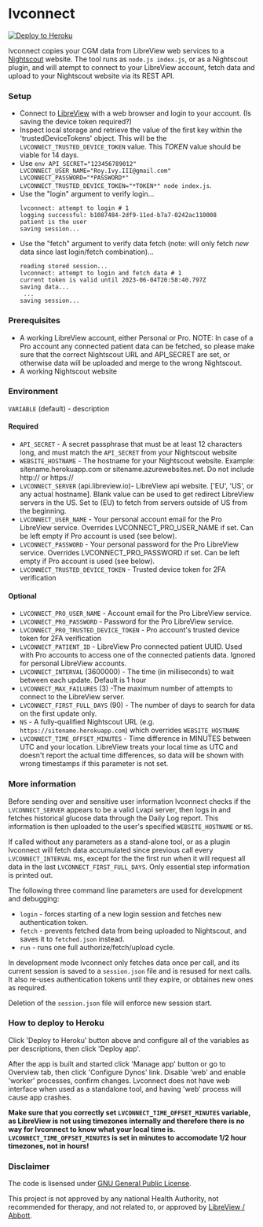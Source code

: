lvconnect
=========

[![Deploy to Heroku](https://www.herokucdn.com/deploy/button.svg)](https://heroku.com/deploy?template=https://github.com/skobkars/lvconnect)

lvconnect copies your CGM data from LibreView web services to a [Nightscout](https://github.com/nightscout/cgm-remote-monitor) website. The tool runs as `node.js index.js`, or as a Nightscout plugin, and will atempt to connect to your LibreView account, fetch data and upload to your Nightscout website via its REST API.

### Setup

* Connect to [LibreView](https://www.libreview.com) with a web browser and login to your account. (Is saving the device token required?)
* Inspect local storage and retrieve the value of the first key within the 'trustedDeviceTokens' object. This will be the `LVCONNECT_TRUSTED_DEVICE_TOKEN` value. This *TOKEN* value should be viable for 14 days.
* Use `env API_SECRET="123456789012" LVCONNECT_USER_NAME="Roy.Ivy.III@gmail.com" LVCONNECT_PASSWORD="*PASSWORD*" LVCONNECT_TRUSTED_DEVICE_TOKEN="*TOKEN*" node index.js`.
* Use the "login" argument to verify login...
  ```text
  lvconnect: attempt to login # 1
  logging successful: b1087484-2df9-11ed-b7a7-0242ac110008
  patient is the user
  saving session...
  ```
* Use the "fetch" argument to verify data fetch (note: will only fetch *new* data since last login/fetch combination)...
  ```text
  reading stored session...
  lvconnect: attempt to login and fetch data # 1
  current token is valid until 2023-06-04T20:58:40.797Z
  saving data...
   ...
  saving session...
  ```

### Prerequisites

* A working LibreView account, either Personal or Pro. NOTE: In case of a Pro account any connected patient data can be fetched, so please make sure that the correct Nightscout URL and API_SECRET are set, or otherwise data will be uploaded and merge to the wrong Nightscout.
* A working Nightscout website

### Environment

`VARIABLE` (default) - description

#### Required

* `API_SECRET` - A secret passphrase that must be at least 12 characters long, and must match the `API_SECRET` from your Nightscout website
* `WEBSITE_HOSTNAME` - The hostname for your Nightscout website.  Example: sitename.herokuapp.com or sitename.azurewebsites.net. Do not include http:// or https://
* `LVCONNECT_SERVER` (api.libreview.io)- LibreView api website. ['EU', 'US', or any actual hostname]. Blank value can be used to get redirect LibreView servers in the US. Set to (EU) to fetch from servers outside of US from the beginning.
* `LVCONNECT_USER_NAME` - Your personal account email for the Pro LibreView service. Overrides LVCONNECT_PRO_USER_NAME if set. Can be left empty if Pro account is used (see below).
* `LVCONNECT_PASSWORD` - Your personal password for the Pro LibreView service. Overrides LVCONNECT_PRO_PASSWORD if set. Can be left empty if Pro account is used (see below).
* `LVCONNECT_TRUSTED_DEVICE_TOKEN` - Trusted device token for 2FA verification

#### Optional

* `LVCONNECT_PRO_USER_NAME` - Account email for the Pro LibreView service.
* `LVCONNECT_PRO_PASSWORD` - Password for the Pro LibreView service.
* `LVCONNECT_PRO_TRUSTED_DEVICE_TOKEN` - Pro account's trusted device token for 2FA verification
* `LVCONNECT_PATIENT_ID` - LibreView Pro connected patient UUID. Used with Pro accounts to access one of the connected patients data. Ignored for personal LibreView accounts.
* `LVCONNECT_INTERVAL` (3600000) - The time (in milliseconds) to wait between each update. Default is 1 hour
* `LVCONNECT_MAX_FAILURES` (3) -The maximum number of attempts to connect to the LibreView server.
* `LVCONNECT_FIRST_FULL_DAYS` (90) - The number of days to search for data on the first update only.
* `NS` - A fully-qualified Nightscout URL (e.g. `https://sitename.herokuapp.com`) which overrides `WEBSITE_HOSTNAME`
* `LVCONNECT_TIME_OFFSET_MINUTES` - Time difference in MINUTES between UTC and your location. LibreView treats your local time as UTC and doesn't report the actual time differences, so data will be shown with wrong timestamps if this parameter is not set.

### More information

Before sending over and sensitive user information lvconnect checks if the `LVCONNECT_SERVER` appears to be a valid Lvapi server, then logs in and fetches historical glucose data through the Daily Log report. This information is then uploaded to the user's specified `WEBSITE_HOSTNAME` or `NS`.

If called without any parameters as a stand-alone tool, or as a plugin lvconnect will fetch data accumulated since previous call every `LVCONNECT_INTERVAL` ms, except for the the first run when it will request all data in the last `LVCONNECT_FIRST_FULL_DAYS`. Only essential step information is printed out.

The following three command line parameters are used for development and debugging:
* `login` - forces starting of a new login session and fetches new authentication token.
* `fetch` - prevents fetched data from being uploaded to Nightscout, and saves it to `fetched.json` instead.
* `run` - runs one full authorize/fetch/upload cycle.

In development mode lvconnect only fetches data once per call, and its current session is saved to a `session.json` file and is resused for next calls. It also re-uses authentication tokens until they expire, or obtaines new ones as required.

Deletion of the `session.json` file will enforce new session start.

### How to deploy to Heroku

Click 'Deploy to Heroku' button above and configure all of the variables as per descriptions, then click 'Deploy app'.

After the app is built and started click 'Manage app' button or go to Overview tab, then click 'Configure Dynos' link. Disable 'web' and enable 'worker' processes, confirm changes. Lvconnect does not have web interface when used as a standalone tool, and having 'web' process will cause app crashes.

**Make sure that you correctly set `LVCONNECT_TIME_OFFSET_MINUTES` variable, as LibreView is not using timezones internally and therefore there is no way for lvconnect to know what your local time is. `LVCONNECT_TIME_OFFSET_MINUTES` is set in minutes to accomodate 1/2 hour timezones, not in hours!**

### Disclaimer

The code is lisensed under [GNU General Public License](https://www.gnu.org/licenses/#GPL).

This project is not approved by any national Health Authority, not recommended for therapy, and not
related to, or approved by [LibreView / Abbott](https://www.libreview.com/regulatoryInformation).
